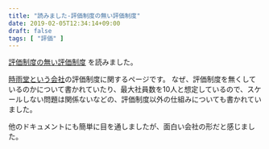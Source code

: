 ```yaml
---
title: "読みました-評価制度の無い評価制度"
date: 2019-02-05T12:34:14+09:00
draft: false
tags: [ "評価" ]
---
```


[評価制度の無い評価制度](https://gist.github.com/voluntas/4f90a626adae624d8c23) を読みました。

[時雨堂という会社](https://voluntas.github.io/)の評価制度に関するページです。
なぜ、評価制度を無くしているのかについて書かれていたり、最大社員数を10人と想定しているので、スケールしない問題は関係ないなどの、評価制度以外の仕組みについても書かれていました。

他のドキュメントにも簡単に目を通しましたが、面白い会社の形だと感じました。
